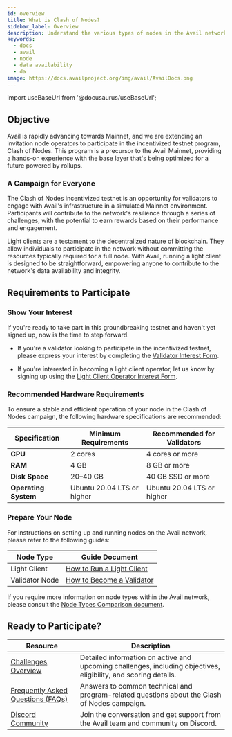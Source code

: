 ```yaml
---
id: overview
title: What is Clash of Nodes?
sidebar_label: Overview
description: Understand the various types of nodes in the Avail network and their unique functionalities.
keywords:
  - docs
  - avail
  - node
  - data availability
  - da
image: https://docs.availproject.org/img/avail/AvailDocs.png
---
```


import useBaseUrl from '@docusaurus/useBaseUrl';

## Objective

Avail is rapidly advancing towards Mainnet, and we are extending an invitation node operators to participate in the incentivized testnet program, Clash of Nodes. This program is a precursor to the Avail Mainnet, providing a hands-on experience with the base layer that's being optimized for a future powered by rollups.

### A Campaign for Everyone

The Clash of Nodes incentivized testnet is an opportunity for validators to engage with Avail's infrastructure in a simulated Mainnet environment. Participants will contribute to the network's resilience through a series of challenges, with the potential to earn rewards based on their performance and engagement.

Light clients are a testament to the decentralized nature of blockchain. They allow individuals to participate in the network without committing the resources typically required for a full node. With Avail, running a light client is designed to be straightforward, empowering anyone to contribute to the network's data availability and integrity.

## Requirements to Participate

### Show Your Interest

If you're ready to take part in this groundbreaking testnet and haven't yet signed up, now is the time to step forward.

- If you're a validator looking to participate in the incentivized testnet, please express your interest by completing the
  [<ins>Validator Interest Form</ins>](http://bit.ly/validatorsignup).

- If you're interested in becoming a light client operator, let us know by signing up using the
  [<ins>Light Client Operator Interest Form</ins>](https://docs.google.com/forms/d/e/1FAIpQLSeL6aXqz6vBbYEgD1cZKaQ4vwbN2o3Rxys-wKTuKySVR-oS8g/viewform).

### Recommended Hardware Requirements

To ensure a stable and efficient operation of your node in the Clash of Nodes campaign, the following hardware specifications are recommended:

| Specification        | Minimum Requirements       | Recommended for Validators |
| -------------------- | -------------------------- | -------------------------- |
| **CPU**              | 2 cores                    | 4 cores or more            |
| **RAM**              | 4 GB                       | 8 GB or more               |
| **Disk Space**       | 20–40 GB                   | 40 GB SSD or more          |
| **Operating System** | Ubuntu 20.04 LTS or higher | Ubuntu 20.04 LTS or higher |

### Prepare Your Node

For instructions on setting up and running nodes on the Avail network, please refer to the following guides:

| Node Type      | Guide Document                                                                  |
| -------------- | ------------------------------------------------------------------------------- |
| Light Client   | [<ins>How to Run a Light Client</ins>](/docs/operate/node/0010-light-client.md) |
| Validator Node | [<ins>How to Become a Validator</ins>](/category/become-a-validator/)           |

If you require more information on node types within the Avail network, please consult the
[<ins>Node Types Comparison document</ins>](/docs/operate/node-types.md).

## Ready to Participate?

| Resource                                                                  | Description                                                                                                     |
| ------------------------------------------------------------------------- | --------------------------------------------------------------------------------------------------------------- |
| [<ins>Challenges Overview</ins>](/docs/clash-of-nodes/challenges)         | Detailed information on active and upcoming challenges, including objectives, eligibility, and scoring details. |
| [<ins>Frequently Asked Questions (FAQs)</ins>](/docs/clash-of-nodes/faqs) | Answers to common technical and program-related questions about the Clash of Nodes campaign.                    |
| [<ins>Discord Community</ins>](https://discord.com/invite/y6fHnxZQX8)     | Join the conversation and get support from the Avail team and community on Discord.                             |
